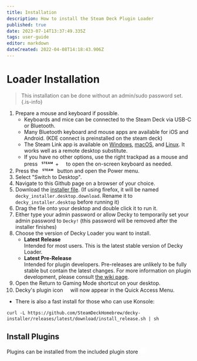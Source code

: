 ```yaml
---
title: Installation
description: How to install the Steam Deck Plugin Loader
published: true
date: 2023-07-14T13:37:49.335Z
tags: user-guide
editor: markdown
dateCreated: 2022-04-08T14:18:43.906Z
---
```


# Loader Installation
> This installation can be done without an admin/sudo password set.
{.is-info}

1. Prepare a mouse and keyboard if possible.
   - Keyboards and mice can be connected to the Steam Deck via USB-C or Bluetooth.
   - Many Bluetooth keyboard and mouse apps are available for iOS and Android. (KDE connect is preinstalled on the steam deck)
   - The Steam Link app is available on [Windows](https://media.steampowered.com/steamlink/windows/latest/SteamLink.zip), [macOS](https://apps.apple.com/us/app/steam-link/id1246969117), and [Linux](https://flathub.org/apps/details/com.valvesoftware.SteamLink). It works well as a remote desktop substitute.
   - If you have no other options, use the right trackpad as a mouse and press <img src="/wiki/controller-glyphs/steam.svg" height=16>+<img src="/wiki/controller-glyphs/x.svg" height=16> to open the on-screen keyboard as needed.
1. Press the <img src="/wiki/controller-glyphs/steam.svg" height=16> button and open the Power menu.
1. Select "Switch to Desktop".
1. Navigate to this Github page on a browser of your choice.
1. Download the [installer file](https://github.com/SteamDeckHomebrew/decky-installer/releases/latest/download/decky_installer.desktop). (If using firefox, it will be named `decky_installer.desktop.download`. Rename it to `decky_installer.desktop` before running it)
1. Drag the file onto your desktop and double click it to run it.
1. Either type your admin password or allow Decky to temporarily set your admin password to `Decky!` (this password will be removed after the installer finishes)
1. Choose the version of Decky Loader you want to install.
   - **Latest Release**  
     Intended for most users. This is the latest stable version of Decky Loader.  
   - **Latest Pre-Release**  
     Intended for plugin developers. Pre-releases are unlikely to be fully stable but contain the latest changes. For more information on plugin development, please consult [the wiki page](https://wiki.deckbrew.xyz/en/loader-dev/development).
1. Open the Return to Gaming Mode shortcut on your desktop.
1. Decky's plugin icon <img src="/wiki/controller-glyphs/plug.svg" height=16> will now appear in the Quick Access Menu.

- There is also a fast install for those who can use Konsole:
```
curl -L https://github.com/SteamDeckHomebrew/decky-installer/releases/latest/download/install_release.sh | sh
``` 

## Install Plugins
Plugins can be installed from the included plugin store <img src="/wiki/controller-glyphs/store.svg" height=16>
